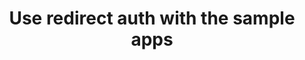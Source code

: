 ---
title: Use redirect auth with the sample apps
excerpt: Learn how to test some of the features of Identity Engine with our sample apps
layout: Guides
sections:
 - main
---